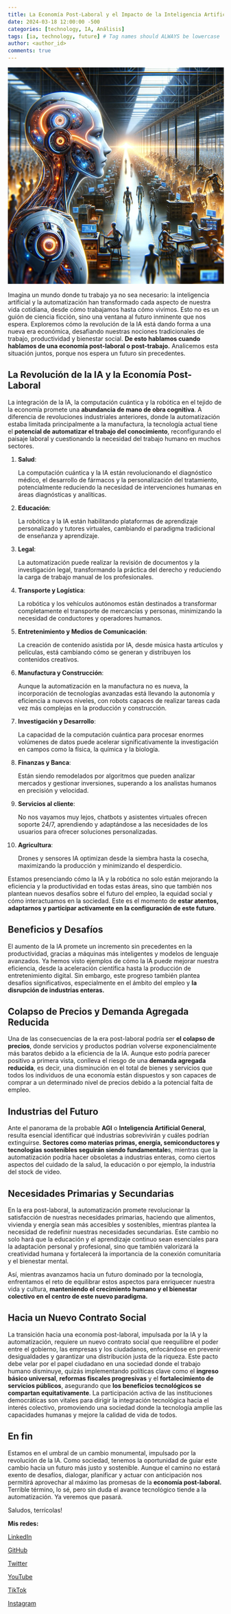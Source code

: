 ```yaml
---
title: La Economía Post-Laboral y el Impacto de la Inteligencia Artificial - Una Nueva Era
date: 2024-03-18 12:00:00 -500
categories: [technology, IA, Análisis] 
tags: [ia, technology, future] # Tag names should ALWAYS be lowercase
author: <author_id>
comments: true
---
```

![image](/assets/img/automat.webp)

Imagina un mundo donde tu trabajo ya no sea necesario: la inteligencia artificial y la automatización han transformado cada aspecto de nuestra vida cotidiana, desde cómo trabajamos hasta cómo vivimos. Esto no es un guión de ciencia ficción, sino una ventana al futuro inminente que nos espera. Exploremos cómo la revolución de la IA está dando forma a una nueva era económica, desafiando nuestras nociones tradicionales de trabajo, productividad y bienestar social. **De esto hablamos cuando hablamos de una economía post-laboral o post-trabajo.** Analicemos esta situación juntos, porque nos espera un futuro sin precedentes.

## La Revolución de la IA y la Economía Post-Laboral
La integración de la IA, la computación cuántica y la robótica en el tejido de la economía promete una **abundancia de mano de obra cognitiva**. A diferencia de revoluciones industriales anteriores, donde la automatización estaba limitada principalmente a la manufactura, la tecnología actual tiene el **potencial de automatizar el trabajo del conocimiento**, reconfigurando el paisaje laboral y cuestionando la necesidad del trabajo humano en muchos sectores.

1. **Salud**: 
   
   La computación cuántica y la IA están revolucionando el diagnóstico médico, el desarrollo de fármacos y la personalización del tratamiento, potencialmente reduciendo la necesidad de intervenciones humanas en áreas diagnósticas y analíticas.

2. **Educación**: 
   
   La robótica y la IA están habilitando plataformas de aprendizaje personalizado y tutores virtuales, cambiando el paradigma tradicional de enseñanza y aprendizaje.

3. **Legal**: 
   
   La automatización puede realizar la revisión de documentos y la investigación legal, transformando la práctica del derecho y reduciendo la carga de trabajo manual de los profesionales.

4. **Transporte y Logística**: 
   
   La robótica y los vehículos autónomos están destinados a transformar completamente el transporte de mercancías y personas, minimizando la necesidad de conductores y operadores humanos.

5. **Entretenimiento y Medios de Comunicación**:
   
   La creación de contenido asistida por IA, desde música hasta artículos y películas, está cambiando cómo se generan y distribuyen los contenidos creativos.

6. **Manufactura y Construcción**: 
   
    Aunque la automatización en la manufactura no es nueva, la incorporación de tecnologías avanzadas está llevando la autonomía y eficiencia a nuevos niveles, con robots capaces de realizar tareas cada vez más complejas en la producción y construcción.

1. **Investigación y Desarrollo**: 
   
    La capacidad de la computación cuántica para procesar enormes volúmenes de datos puede acelerar significativamente la investigación en campos como la física, la química y la biología.

1. **Finanzas y Banca**:
   
    Están siendo remodelados por algoritmos que pueden analizar mercados y gestionar inversiones, superando a los analistas humanos en precisión y velocidad.

1. **Servicios al cliente**:
   
    No nos vayamos muy lejos, chatbots y asistentes virtuales ofrecen soporte 24/7, aprendiendo y adaptándose a las necesidades de los usuarios para ofrecer soluciones personalizadas.

1.  **Agricultura**:
   
    Drones y sensores IA optimizan desde la siembra hasta la cosecha, maximizando la producción y minimizando el desperdicio.

Estamos presenciando cómo la IA y la robótica no solo están mejorando la eficiencia y la productividad en todas estas áreas, sino que también nos plantean nuevos desafíos sobre el futuro del empleo, la equidad social y cómo interactuamos en la sociedad. Este es el momento de **estar atentos, adaptarnos y participar activamente en la configuración de este futuro**.


## Beneficios y Desafíos
El aumento de la IA promete un incremento sin precedentes en la productividad, gracias a máquinas más inteligentes y modelos de lenguaje avanzados. Ya hemos visto ejemplos de cómo la IA puede mejorar nuestra eficiencia, desde la aceleración científica hasta la producción de entretenimiento digital. Sin embargo, este progreso también plantea desafíos significativos, especialmente en el ámbito del empleo y **la disrupción de industrias enteras.**

## Colapso de Precios y Demanda Agregada Reducida
Una de las consecuencias de la era post-laboral podría ser **el colapso de precios**, donde servicios y productos podrían volverse exponencialmente más baratos debido a la eficiencia de la IA. Aunque esto podría parecer positivo a primera vista, conlleva el riesgo de una **demanda agregada reducida**, es decir, una disminución en el total de bienes y servicios que todos los individuos de una economía están dispuestos y son capaces de comprar a un determinado nivel de precios debido a la potencial falta de empleo.

## Industrias del Futuro
Ante el panorama de la probable **AGI** o **Inteligencia Artificial General**, resulta esencial identificar qué industrias sobrevivirán y cuáles podrían extinguirse. **Sectores como materias primas, energía, semiconductores y tecnologías sostenibles seguirán siendo fundamentale**s, mientras que la automatización podría hacer obsoletas a industrias enteras, como ciertos aspectos del cuidado de la salud, la educación o por ejemplo, la industria del stock de video. 

## Necesidades Primarias y Secundarias
En la era post-laboral, la automatización promete revolucionar la satisfacción de nuestras necesidades primarias, haciendo que alimentos, vivienda y energía sean más accesibles y sostenibles, mientras plantea la necesidad de redefinir nuestras necesidades secundarias. Este cambio no solo hará que la educación y el aprendizaje continuo sean esenciales para la adaptación personal y profesional, sino que también valorizará la creatividad humana y fortalecerá la importancia de la conexión comunitaria y el bienestar mental. 

Así, mientras avanzamos hacia un futuro dominado por la tecnología, enfrentamos el reto de equilibrar estos aspectos para enriquecer nuestra vida y cultura, **manteniendo el crecimiento humano y el bienestar colectivo en el centro de este nuevo paradigma.**

## Hacia un Nuevo Contrato Social
La transición hacia una economía post-laboral, impulsada por la IA y la automatización, requiere un nuevo contrato social que reequilibre el poder entre el gobierno, las empresas y los ciudadanos, enfocándose en prevenir desigualdades y garantizar una distribución justa de la riqueza. Este pacto debe velar por el papel ciudadano en una sociedad donde el trabajo humano disminuye, quizás implementando políticas clave como el **ingreso básico universal**, **reformas fiscales progresivas** y el **fortalecimiento de servicios públicos**, asegurando que **los beneficios tecnológicos se compartan equitativamente**. La participación activa de las instituciones democráticas son vitales para dirigir la integración tecnológica hacia el interés colectivo, promoviendo una sociedad donde la tecnología amplíe las capacidades humanas y mejore la calidad de vida de todos.  

## En fin
Estamos en el umbral de un cambio monumental, impulsado por la revolución de la IA. Como sociedad, tenemos la oportunidad de guiar este cambio hacia un futuro más justo y sostenible. Aunque el camino no estará exento de desafíos, dialogar, planificar y actuar con anticipación nos permitirá aprovechar al máximo las promesas de la **economía post-laboral.** Terrible término, lo sé, pero sin duda el avance tecnológico tiende a la automatización. Ya veremos que pasará. 

Saludos, terrícolas! 


**Mis redes:**

[LinkedIn](https://www.linkedin.com/in/diego-diaz-mendoza/)

[GitHub](https://github.com/diego-devs)

[Twitter](https://twitter.com/Diego_Devs)    

[YouTube](https://www.youtube.com/channel/UCGQmO-aJ9yJSdv_VD8_IDjg)

[TikTok](https://www.tiktok.com/@diegoz.code)

[Instagram](https://www.instagram.com/devs.diego/)
